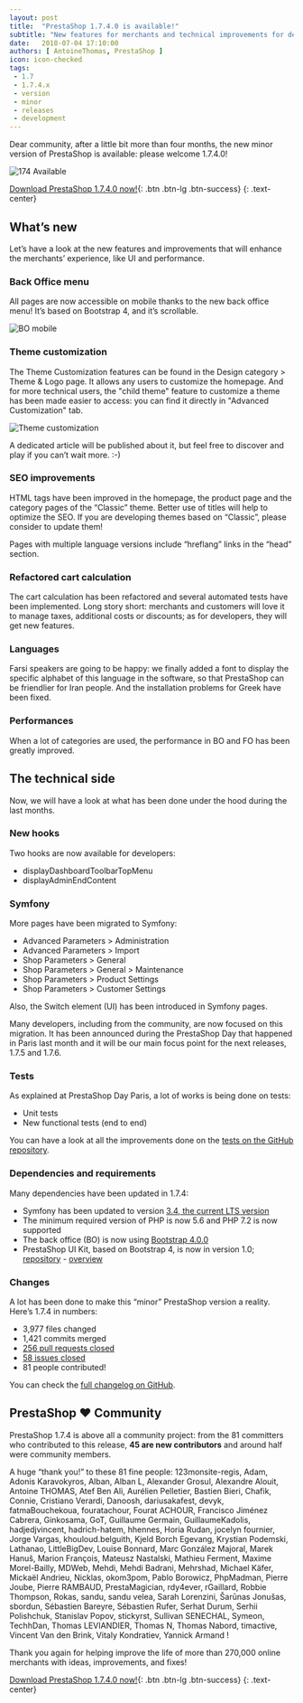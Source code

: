 ```yaml
---
layout: post
title:  "PrestaShop 1.7.4.0 is available!"
subtitle: "New features for merchants and technical improvements for developers"
date:   2018-07-04 17:10:00
authors: [ AntoineThomas, PrestaShop ]
icon: icon-checked
tags:
 - 1.7
 - 1.7.4.x
 - version
 - minor
 - releases
 - development
---
```



Dear community, after a little bit more than four months, the new minor version of PrestaShop is available: please welcome 1.7.4.0! 

![174 Available](/assets/images/2018/07/174-release.jpg)

[Download PrestaShop 1.7.4.0 now!](https://download.prestashop.com/download/releases/prestashop_1.7.4.0.zip){: .btn .btn-lg .btn-success}
{: .text-center}


## What’s new

Let’s have a look at the new features and improvements that will enhance the merchants’ experience, like UI and performance.

### Back Office menu

All pages are now accessible on mobile thanks to the new back office menu! It’s based on Bootstrap 4, and it’s scrollable.

![BO mobile](/assets/images/2018/07/bo-mobile-1-7-4.png)


### Theme customization

The Theme Customization features can be found in the Design category > Theme & Logo page. It allows any users to customize the homepage. And for more technical users, the "child theme" feature to customize a theme has been made easier to access: you can find it directly in "Advanced Customization" tab.

![Theme customization](/assets/images/2018/07/theme-custo.png)

A dedicated article will be published about it, but feel free to discover and play if you can’t wait more. :-)


### SEO improvements

HTML tags have been improved in the homepage, the product page and the category pages of the “Classic” theme. Better use of titles will help to optimize the SEO. If you are developing themes based on “Classic”, please consider to update them! 

Pages with multiple language versions include “hreflang” links in the “head” section.


### Refactored cart calculation

The cart calculation has been refactored and several automated tests have been implemented. Long story short: merchants and customers will love it to manage taxes, additional costs or discounts; as for developers, they will get new features.


### Languages

Farsi speakers are going to be happy: we finally added a font to display the specific alphabet of this language in the software, so that PrestaShop can be friendlier for Iran people. And the installation problems for Greek have been fixed.

### Performances

When a lot of categories are used, the performance in BO and FO has been greatly improved.


## The technical side 

Now, we will have a look at what has been done under the hood during the last months. 

### New hooks

Two hooks are now available for developers:

* displayDashboardToolbarTopMenu
* displayAdminEndContent


### Symfony

More pages have been migrated to Symfony:

* Advanced Parameters > Administration
* Advanced Parameters > Import
* Shop Parameters > General
* Shop Parameters > General > Maintenance
* Shop Parameters > Product Settings
* Shop Parameters > Customer Settings

Also, the Switch element (UI) has been introduced in Symfony pages.

Many developers, including from the community, are now focused on this migration. It has been announced during the PrestaShop Day that happened in Paris last month and it will be our main focus point for the next releases, 1.7.5 and 1.7.6.


### Tests

As explained at PrestaShop Day Paris, a lot of works is being done on tests:

* Unit tests
* New functional tests (end to end)

You can have a look at all the improvements done on the [tests on the GitHub repository](https://github.com/PrestaShop/PrestaShop/pulls?q=is%3Apr+label%3AE2E+milestone%3A1.7.4.0+is%3Aclosed).

### Dependencies and requirements

Many dependencies have been updated in 1.7.4:

* Symfony has been updated to version [3.4, the current LTS version](https://symfony.com/roadmap/3.4)
* The minimum required version of PHP is now 5.6 and PHP 7.2 is now supported
* The back office (BO) is now using [Bootstrap 4.0.0](https://github.com/twbs/bootstrap/releases/tag/v4.0.0)
* PrestaShop UI Kit, based on Bootstrap 4, is now in version 1.0; [repository](https://github.com/PrestaShop/prestashop-ui-kit) - [overview](https://cdn.rawgit.com/PrestaShop/prestashop-ui-kit/master/index.html)


### Changes

A lot has been done to make this “minor” PrestaShop version a reality. Here’s 1.7.4 in numbers:

* 3,977 files changed
* 1,421 commits merged
* [256 pull requests closed](https://github.com/PrestaShop/PrestaShop/releases/tag/1.7.4.0)
* [58 issues closed](http://forge.prestashop.com/browse/BOOM-5851?filter=12811)
* 81 people contributed!

You can check the [full changelog on GitHub](https://github.com/PrestaShop/PrestaShop/blob/1.7.4.0/docs/CHANGELOG.txt).


## PrestaShop ❤ Community

PrestaShop 1.7.4 is above all a community project: from the 81 committers who contributed to this release, **45 are new contributors** and around half were community members.

A huge “thank you!” to these 81 fine people: 123monsite-regis, Adam, Adonis Karavokyros, Alban, Alban L, Alexander Grosul, Alexandre Alouit, Antoine THOMAS, Atef Ben Ali, Aurélien Pelletier, Bastien Bieri, Chafik, Connie, Cristiano Verardi, Danoosh, dariusakafest, devyk, fatmaBouchekoua, fouratachour, Fourat ACHOUR, Francisco Jiménez Cabrera, Ginkosama, GoT, Guillaume Germain, GuillaumeKadolis, hadjedjvincent, hadrich-hatem, hhennes, Horia Rudan, jocelyn fournier, Jorge Vargas, khouloud.belguith, Kjeld Borch Egevang, Krystian Podemski, Lathanao, LittleBigDev, Louise Bonnard, Marc González Majoral, Marek Hanuš, Marion François, Mateusz Nastalski, Mathieu Ferment, Maxime Morel-Bailly, MDWeb, Mehdi, Mehdi Badrani, Mehrshad, Michael Käfer, Mickaël Andrieu, Nicklas, okom3pom, Pablo Borowicz, PhpMadman, Pierre Joube, Pierre RAMBAUD, PrestaMagician, rdy4ever, rGaillard, Robbie Thompson, Rokas, sandu, sandu velea, Sarah Lorenzini, Šarūnas Jonušas, sbordun, Sébastien Bareyre, Sébastien Rufer, Serhat Durum, Serhii Polishchuk, Stanislav Popov, stickyrst, Sullivan SENECHAL, Symeon, TechhDan, Thomas LEVIANDIER, Thomas N, Thomas Nabord, timactive, Vincent Van den Brink, Vitaly Kondratiev, Yannick Armand !

Thank you again for helping improve the life of more than 270,000 online merchants with ideas, improvements, and fixes!

[Download PrestaShop 1.7.4.0 now!](https://download.prestashop.com/download/releases/prestashop_1.7.4.0.zip){: .btn .btn-lg .btn-success}
{: .text-center}
